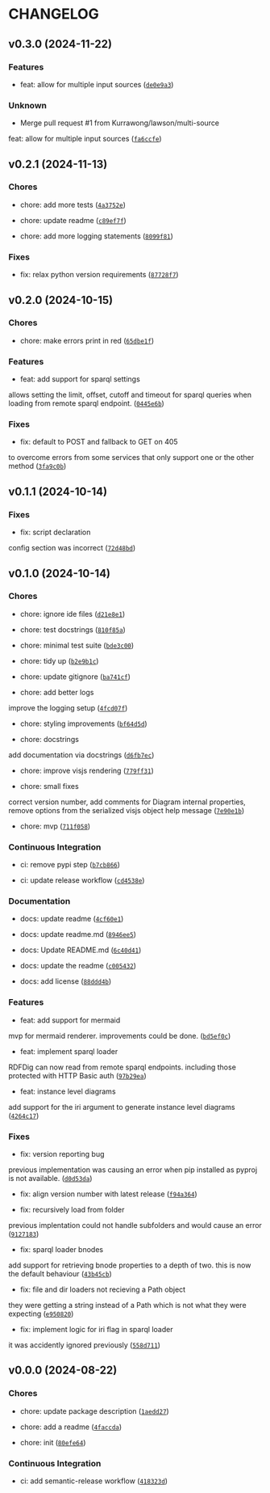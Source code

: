 # CHANGELOG


## v0.3.0 (2024-11-22)

### Features

* feat: allow for multiple input sources ([`de0e9a3`](https://github.com/Kurrawong/rdfdig/commit/de0e9a3a4910f6f70299217490c209024f36d4ad))

### Unknown

* Merge pull request #1 from Kurrawong/lawson/multi-source

feat: allow for multiple input sources ([`fa6ccfe`](https://github.com/Kurrawong/rdfdig/commit/fa6ccfeaaf6bd52ea31562d71a1cb5a6e4f53456))


## v0.2.1 (2024-11-13)

### Chores

* chore: add more tests ([`4a3752e`](https://github.com/Kurrawong/rdfdig/commit/4a3752e40cfb276bbd57c168622e31298fc9c214))

* chore: update readme ([`c89ef7f`](https://github.com/Kurrawong/rdfdig/commit/c89ef7fc9f63bc274f3e71409ab7dd7c29749edc))

* chore: add more logging statements ([`8099f81`](https://github.com/Kurrawong/rdfdig/commit/8099f81e370d5d1fcbe2ed14ab4310b7254609e1))

### Fixes

* fix: relax python version requirements ([`87728f7`](https://github.com/Kurrawong/rdfdig/commit/87728f775568536b18b1518b08d79cb05cfbcbe5))


## v0.2.0 (2024-10-15)

### Chores

* chore: make errors print in red ([`65dbe1f`](https://github.com/Kurrawong/rdfdig/commit/65dbe1fd651c0c728c20125b9a516764584af7b2))

### Features

* feat: add support for sparql settings

allows setting the limit, offset, cutoff and timeout for sparql queries
when loading from remote sparql endpoint. ([`0445e6b`](https://github.com/Kurrawong/rdfdig/commit/0445e6b558a95cd15a27c39d0335db7ff137571d))

### Fixes

* fix: default to POST and fallback to GET on 405

to overcome errors from some services that only support one or the other
method ([`3fa9c0b`](https://github.com/Kurrawong/rdfdig/commit/3fa9c0bf5ea551efbb32a537fa6fbb6d26a9fefc))


## v0.1.1 (2024-10-14)

### Fixes

* fix: script declaration

config section was incorrect ([`72d48bd`](https://github.com/Kurrawong/rdfdig/commit/72d48bda5a84638b861ad81182a62bebf2ae4c32))


## v0.1.0 (2024-10-14)

### Chores

* chore: ignore ide files ([`d21e8e1`](https://github.com/Kurrawong/rdfdig/commit/d21e8e1370fb6872c064b170bb778b7b37ed584c))

* chore: test docstrings ([`810f85a`](https://github.com/Kurrawong/rdfdig/commit/810f85a298b96bdcdc875de1ad5b7265bb2a4f7a))

* chore: minimal test suite ([`bde3c00`](https://github.com/Kurrawong/rdfdig/commit/bde3c00eac16797015361c2ac5e34cfe8dc6ea86))

* chore: tidy up ([`b2e9b1c`](https://github.com/Kurrawong/rdfdig/commit/b2e9b1c0383863837fb6890824cbe3db226d1574))

* chore: update gitignore ([`ba741cf`](https://github.com/Kurrawong/rdfdig/commit/ba741cfa72fd958d257aa2ad9df421eeeaa842d9))

* chore: add better logs

improve the logging setup ([`4fcd07f`](https://github.com/Kurrawong/rdfdig/commit/4fcd07f55181a7517794af9a5e08859ea0b43b3d))

* chore: styling improvements ([`bf64d5d`](https://github.com/Kurrawong/rdfdig/commit/bf64d5d437fc2687c922cc7e9a2ace39a2274923))

* chore: docstrings

add documentation via docstrings ([`d6fb7ec`](https://github.com/Kurrawong/rdfdig/commit/d6fb7ec7a9b649fe2b7e25ab62f5448354752f38))

* chore: improve visjs rendering ([`779ff31`](https://github.com/Kurrawong/rdfdig/commit/779ff315b0de1598dae3be2e80ea8624b1956cd4))

* chore: small fixes

correct version number, add comments for Diagram internal properties,
remove options from the serialized visjs object help message ([`7e90e1b`](https://github.com/Kurrawong/rdfdig/commit/7e90e1be7d98af64a44f63b985c2913dcaff5ada))

* chore: mvp ([`711f058`](https://github.com/Kurrawong/rdfdig/commit/711f058363b4aa3835b5aa8cba84db3620a05e8d))

### Continuous Integration

* ci: remove pypi step ([`b7cb866`](https://github.com/Kurrawong/rdfdig/commit/b7cb86681c88fa90ae26d3e039c465db4cac17c3))

* ci: update release workflow ([`cd4538e`](https://github.com/Kurrawong/rdfdig/commit/cd4538e90ddef79b5b8a0dec966c03cb53504cd7))

### Documentation

* docs: update readme ([`4cf60e1`](https://github.com/Kurrawong/rdfdig/commit/4cf60e1fa2b166ca0925fad4cd389aa14a1e6b8d))

* docs: update readme.md ([`8946ee5`](https://github.com/Kurrawong/rdfdig/commit/8946ee5c14e85144b4e6db1e0b5959a27fe1df7b))

* docs: Update README.md ([`6c40d41`](https://github.com/Kurrawong/rdfdig/commit/6c40d415f3496d793d6f33de341d5c3621f3baf8))

* docs: update the readme ([`c005432`](https://github.com/Kurrawong/rdfdig/commit/c0054322d45415133e05a0d9277b96faf85fb587))

* docs: add license ([`88ddd4b`](https://github.com/Kurrawong/rdfdig/commit/88ddd4b673b588ac7c5d580c08818a3eb69758a4))

### Features

* feat: add support for mermaid

mvp for mermaid renderer. improvements could be done. ([`bd5ef0c`](https://github.com/Kurrawong/rdfdig/commit/bd5ef0c937d6d305028347e8918e140623a9ca67))

* feat: implement sparql loader

RDFDig can now read from remote sparql endpoints. including those
protected with HTTP Basic auth ([`97b29ea`](https://github.com/Kurrawong/rdfdig/commit/97b29eaec016751e8d313fd0b6dc51e32a9c8886))

* feat: instance level diagrams

add support for the iri argument to generate instance level diagrams ([`4264c17`](https://github.com/Kurrawong/rdfdig/commit/4264c1730a73b169509ad5fc05213366c611317f))

### Fixes

* fix: version reporting bug

previous implementation was causing an error when pip installed as
pyproj is not available. ([`d0d53da`](https://github.com/Kurrawong/rdfdig/commit/d0d53da625a14799029e6c940a2e59828306330e))

* fix: align version number with latest release ([`f94a364`](https://github.com/Kurrawong/rdfdig/commit/f94a364b1128ec9222793413de624d3a0774b990))

* fix: recursively load from folder

previous implentation could not handle subfolders and would cause an
error ([`9127183`](https://github.com/Kurrawong/rdfdig/commit/9127183ee3e6107b00fdec3e322fc1da4fe76a54))

* fix: sparql loader bnodes

add support for retrieving bnode properties to a depth of two. this is
now the default behaviour ([`43b45cb`](https://github.com/Kurrawong/rdfdig/commit/43b45cb643f1a95efb0f077cce26d2f43878ca57))

* fix: file and dir loaders not recieving a Path object

they were getting a string instead of a Path which is not what they were
expecting ([`e950820`](https://github.com/Kurrawong/rdfdig/commit/e9508205b1800ecaeba621334239419a5c0a5e25))

* fix: implement logic for iri flag in sparql loader

it was accidently ignored previously ([`558d711`](https://github.com/Kurrawong/rdfdig/commit/558d711c92d6d1c35264139d1d9fa11f23dcb05e))


## v0.0.0 (2024-08-22)

### Chores

* chore: update package description ([`1aedd27`](https://github.com/Kurrawong/rdfdig/commit/1aedd27188b74b413cea7ada6aa4b0405ed65911))

* chore: add a readme ([`4faccda`](https://github.com/Kurrawong/rdfdig/commit/4faccdaf26e730386b02a3bbf90d4f43e1897d50))

* chore: init ([`80efe64`](https://github.com/Kurrawong/rdfdig/commit/80efe64f08f99bab6dadd89c9fa0dc1927629dd4))

### Continuous Integration

* ci: add semantic-release workflow ([`418323d`](https://github.com/Kurrawong/rdfdig/commit/418323dcef6783380a5736b66193faa57b5f468a))
